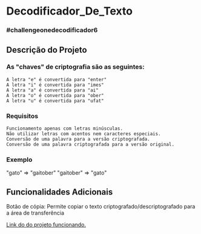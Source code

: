 # Decodificador_De_Texto
### #challengeonedecodificador6
## Descrição do Projeto
### As "chaves" de criptografia são as seguintes:

    A letra "e" é convertida para "enter"
    A letra "i" é convertida para "imes"
    A letra "a" é convertida para "ai"
    A letra "o" é convertida para "ober"
    A letra "u" é convertida para "ufat"
### Requisitos
    Funcionamento apenas com letras minúsculas.
    Não utilizar letras com acentos nem caracteres especiais.
    Conversão de uma palavra para a versão criptografada.
    Conversão de uma palavra criptografada para a versão original.
### Exemplo
"gato" => "gaitober"
"gaitober" => "gato"
## Funcionalidades Adicionais
Botão de cópia: Permite copiar o texto criptografado/descriptografado para a área de transferência


 [Link do do projeto funcionando.](https://google.com)
